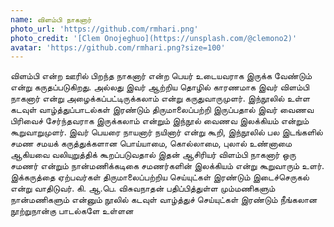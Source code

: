 ```yaml
---
name: விளம்பி நாகனார்
photo_url: 'https://github.com/rmhari.png'
photo_credit: '[Clem Onojeghuo](https://unsplash.com/@clemono2)'
avatar: 'https://github.com/rmhari.png?size=100'
---
```


விளம்பி என்ற ஊரில் பிறந்த நாகனார் என்ற பெயர் உடையவராக இருக்க வேண்டும் என்று கருதப்படுகிறது. அல்லது இவர் ஆற்றிய தொழில் காரணமாக இவர் விளம்பி நாகனார் என்று அழைக்கப்பட்டிருக்கலாம் என்று கருதுவாருமுளர். இந்நூலில் உள்ள கடவுள் வாழ்த்துப்பாடல்கள் இரண்டும் திருமாலைப்பற்றி இருப்பதால் இவர் வைணவ பிரிவைச் சேர்ந்தவராக இருக்கலாம் என்றும் இந்நூல் வைணவ இலக்கியம் என்றும் கூறுவாறுமுளர். இவர் பெயரை நாயனார் நயினார் என்று கூறி, இந்நூலில் பல இடங்களில் சமண சமயக் கருத்துக்களான பொய்யாமை, கொல்லாமை, புலால் உண்னாமை ஆகியவை வலியுறுத்திக் கூறப்படுவதால் இதன் ஆசிரியர் விளம்பி நாகனார் ஒரு சமணர் என்றும் நான்மணிக்கடிகை சமணர்களின் இலக்கியம் என்று கூறுவாரும் உளர். இக்கருத்தை ஏற்பவர்கள் திருமாலைப்பற்றிய செய்யுட்கள் இரண்டும் இடைச்செருகல் என்று வாதிடுவர். கி. ஆ.பெ. விசுவநாதன் பதிப்பித்துள்ள மும்மணிகளும் நான்மணிகளும் என்னும் நூலில் கடவுள் வாழ்த்துச் செய்யுட்கள் இரண்டும் நீங்கலான நூற்றுநான்கு பாடல்களே உள்ளன